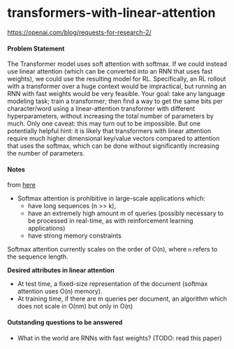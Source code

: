 # transformers-with-linear-attention
https://openai.com/blog/requests-for-research-2/

#### Problem Statement
The Transformer model uses soft attention with softmax. If we could instead use linear attention (which can be converted into an RNN that uses fast weights), we could use the resulting model for RL. Specifically, an RL rollout with a transformer over a huge context would be impractical, but running an RNN with fast weights would be very feasible. Your goal: take any language modeling task; train a transformer; then find a way to get the same bits per character/word using a linear-attention transformer with different hyperparameters, without increasing the total number of parameters by much. Only one caveat: this may turn out to be impossible. But one potentially helpful hint: it is likely that transformers with linear attention require much higher dimensional key/value vectors compared to attention that uses the softmax, which can be done without significantly increasing the number of parameters.

#### Notes
from [here](https://arxiv.org/abs/1609.05866)

* Softmax attention is prohibitive in large-scale applications which:
	* have long sequences (n >> k), 
	* have an extremely high amount m of queries (possibly necessary to be processed in real-time, as with reinforcement learning applications)
	* have strong memory constraints

Softmax attention currently scales on the order of O(n), where `n` refers to the sequence length.

**Desired attributes in linear attention**
* At test time, a fixed-size representation of the document (softmax attention uses O(n) memory).
* At training time, if there are m queries per document, an algorithm which does not scale in O(nm) but only in O(n)

#### Outstanding questions to be answered
* What in the world are RNNs with fast weights? (TODO: read this paper)
